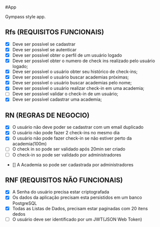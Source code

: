 #App 

Gympass style app.

## Rfs (REQUISITOS FUNCIONAIS)

- [x] Deve ser possível se cadastrar
- [x] Deve ser possível se autenticar
- [x] Deve ser possível obter o perfil de um usuário logado
- [x] Deve ser possível obter o numero de check ins realizado pelo usuário logado;
- [x] Deve ser possível o usuário obter seu histórico de check-ins;
- [x] Deve ser possível o usuário buscar academias próximas;
- [x] Deve ser possível o usuário buscar academias pelo nome;
- [x] Deve ser possível o usuário realizar check-in em uma academia;
- [ ] Deve ser possível validar o check-in de um usuário;
- [x] Deve ser possível cadastrar uma academia;

## RN  (REGRAS DE NEGOCIO)

- [x] O usuário não deve poder se cadastrar com um email duplicado
- [x] O usuário  não pode fazer 2 check-ins no mesmo dia
- [x] O usuário não pode fazer check-in se não estiver perto da academia(100m)
- [ ] O check in so pode ser validado após 20min ser criado
- [ ] O check-in so pode ser validado por administradores
- [] A Academia so pode ser cadastrada por administradores

## RNF (REQUISITOS NÃO FUNCIONAIS)

- [x] A Senha do usuário precisa estar criptografada
- [x] Os dados da aplicação precisam esta persistidos em um banco PostgreSQL
- [x] Todas as Listas de Dados, precisam estar paginadas com 20 itens  dedos
- [ ] O usuário deve ser identificado por um JWT(JSON Web Token)